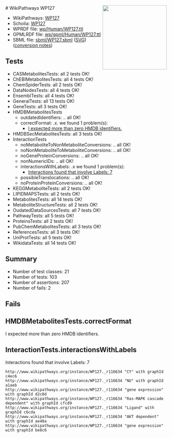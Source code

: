 <img style="float: right; width: 200px" src="../logo.png" />
# WikiPathways WP127

* WikiPathways: [WP127](https://identifiers.org/wikipathways:WP127)
* Scholia: [WP127](https://scholia.toolforge.org/wikipathways/WP127)
* WPRDF file: [wp/Human/WP127.ttl](../wp/Human/WP127.ttl)
* GPMLRDF file: [wp/gpml/Human/WP127.ttl](../wp/gpml/Human/WP127.ttl)
* SBML file: [sbml/WP127.sbml](../sbml/WP127.sbml) ([SVG](../sbml/WP127.svg)) ([conversion notes](../sbml/WP127.txt))

## Tests
* CASMetabolitesTests: all 2 tests OK!
* ChEBIMetabolitesTests: all 4 tests OK!
* ChemSpiderTests: all 2 tests OK!
* DataNodesTests: all 4 tests OK!
* EnsemblTests: all 4 tests OK!
* GeneralTests: all 13 tests OK!
* GeneTests: all 3 tests OK!
* HMDBMetabolitesTests
    * outdatedIdentifiers: .. all OK!
    * correctFormat: .x. we found 1 problem(s):
        * [I expected more than zero HMDB identifiers.](#ad154c1e)
* HMDBSecMetabolitesTests: all 3 tests OK!
* InteractionTests
    * noMetaboliteToNonMetaboliteConversions: .. all OK!
    * noNonMetaboliteToMetaboliteConversions: .. all OK!
    * noGeneProteinConversions: .. all OK!
    * nonNumericIDs: .. all OK!
    * interactionsWithLabels: .x we found 1 problem(s):
        * [Interactions found that involve Labels: 7](#630d267e)
    * possibleTranslocations: .. all OK!
    * noProteinProteinConversions: .. all OK!
* KEGGMetaboliteTests: all 2 tests OK!
* LIPIDMAPSTests: all 2 tests OK!
* MetabolitesTests: all 14 tests OK!
* MetaboliteStructureTests: all 2 tests OK!
* OudatedDataSourcesTests: all 7 tests OK!
* PathwayTests: all 5 tests OK!
* ProteinsTests: all 2 tests OK!
* PubChemMetabolitesTests: all 3 tests OK!
* ReferencesTests: all 3 tests OK!
* UniProtTests: all 5 tests OK!
* WikidataTests: all 14 tests OK!


## Summary

* Number of test classes: 21
* Number of tests: 103
* Number of assertions: 207
* Number of fails: 2

## Fails

<a name="ad154c1e" />

## HMDBMetabolitesTests.correctFormat

I expected more than zero HMDB identifiers.
<a name="630d267e" />

## InteractionTests.interactionsWithLabels

Interactions found that involve Labels: 7
```
http://www.wikipathways.org/instance/WP127._r116634 "CY" with graphId c4ec6
http://www.wikipathways.org/instance/WP127._r116634 "NU" with graphId a1aeb
http://www.wikipathways.org/instance/WP127._r116634 "gene expression" with graphId d2c0d
http://www.wikipathways.org/instance/WP127._r116634 "Ras-MAPK cascade dependent" with graphId cfcd9
http://www.wikipathways.org/instance/WP127._r116634 "Ligand" with graphId c6cda
http://www.wikipathways.org/instance/WP127._r116634 "AKT dependent" with graphId ae48a
http://www.wikipathways.org/instance/WP127._r116634 "gene expression" with graphId be8c6
```

